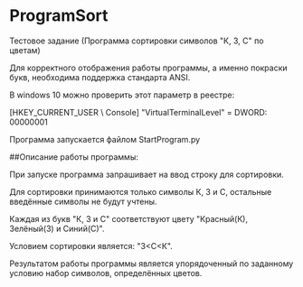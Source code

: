 # ProgramSort
Тестовое задание (Программа сортировки символов "К, З, С" по цветам)

Для корректного отображения работы программы, а именно покраски букв,
необходима поддержка стандарта ANSI.

В windows 10 можно проверить этот параметр в реестре:

[HKEY_CURRENT_USER \ Console] "VirtualTerminalLevel" = DWORD: 00000001

Программа запускается файлом StartProgram.py

##Описание работы программы:

При запуске программа запрашивает на ввод строку для сортировки.

Для сортировки принимаются только символы К, З и С, остальные введённые символы не будут учтены.

Каждая из букв "К, З и С" соответствуют цвету "Красный(К), Зелёный(З) и Синий(С)".

Условием сортировки является: "З<С<К".

Результатом работы программы является упорядоченный по заданному условию набор символов, определённых цветов.